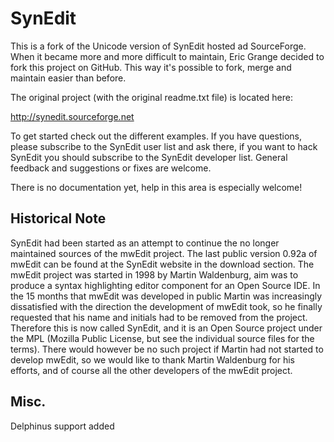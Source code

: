 SynEdit
=======

This is a fork of the Unicode version of SynEdit hosted ad SourceForge. When it became more and more difficult to maintain, Eric Grange decided to fork this project on GitHub. This way it's possible to fork, merge and maintain easier than before.

The original project (with the original readme.txt file) is located here:

http://synedit.sourceforge.net

To get started check out the different examples. If you have questions, please subscribe to the SynEdit user list and ask there, if you want to hack SynEdit you should subscribe to the SynEdit developer list. General feedback and suggestions or fixes are welcome.

There is no documentation yet, help in this area is especially welcome!

Historical Note
---------------
SynEdit had been started as an attempt to continue the no longer maintained
sources of the mwEdit project. The last public version 0.92a of mwEdit can be
found at the SynEdit website in the download section.
The mwEdit project was started in 1998 by Martin Waldenburg, aim was to produce a syntax highlighting editor component for an Open Source IDE. In the 15 months that mwEdit was developed in public Martin was increasingly dissatisfied with the direction the development of mwEdit took, so he finally requested that his name and initials had to be removed from the project.
Therefore this is now called SynEdit, and it is an Open Source project under the MPL (Mozilla Public License, but see the individual source files for the terms).
There would however be no such project if Martin had not started to develop
mwEdit, so we would like to thank Martin Waldenburg for his efforts, and of
course all the other developers of the mwEdit project.

Misc.
-----
Delphinus support added